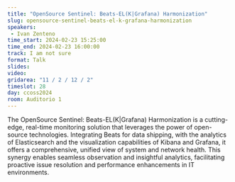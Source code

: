 ```yaml
---
title: "OpenSource Sentinel: Beats-EL(K|Grafana) Harmonization"
slug: opensource-sentinel-beats-el-k-grafana-harmonization
speakers:
 - Ivan Zenteno
time_start: 2024-02-23 15:25:00
time_end: 2024-02-23 16:00:00
track: I am not sure
format: Talk
slides: 
video: 
gridarea: "11 / 2 / 12 / 2"
timeslot: 28
day: ccoss2024
room: Auditorio 1
---
```


The OpenSource Sentinel: Beats-EL(K|Grafana) Harmonization is a cutting-edge, real-time monitoring solution that leverages the power of open-source technologies. Integrating Beats for data shipping, with the analytics of Elasticsearch and the visualization capabilities of Kibana and Grafana, it offers a comprehensive, unified view of system and network health. This synergy enables seamless observation and insightful analytics, facilitating proactive issue resolution and performance enhancements in IT environments.